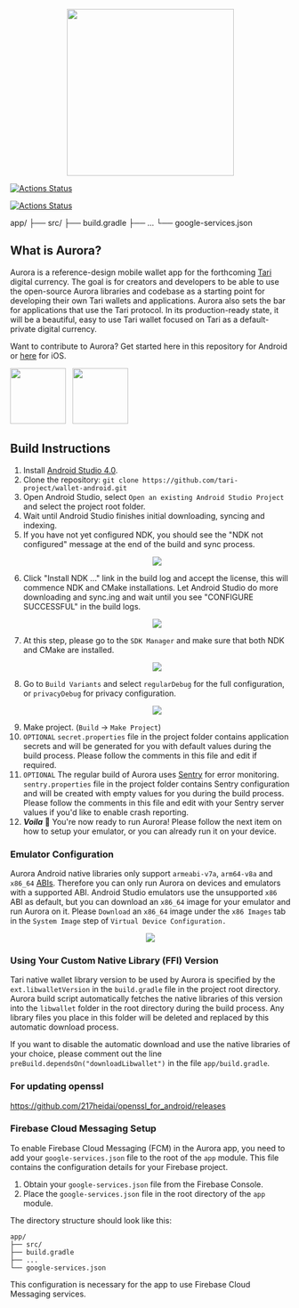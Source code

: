<p align="center">
	<img width="300" src="https://raw.githubusercontent.com/tari-project/wallet-android/development/readme-files/tari-logo.svg">
</p>


[![Actions Status](https://github.com/tari-project/wallet-android/workflows/Aurora%20Android%20Release%20Workflow/badge.svg)](https://github.com/tari-project/wallet-android/actions)

[![Actions Status](https://github.com/tari-project/wallet-android/workflows/PR%20Test%20Workflow/badge.svg)](https://github.com/tari-project/wallet-android/actions)

[//]: # ( TODO Include Google Services)
app/
├── src/
├── build.gradle
├── ...
└── google-services.json

## What is Aurora?
Aurora is a reference-design mobile wallet app for the forthcoming [Tari](https://www.tari.com/) digital currency. The goal is for creators and developers to be able to use the open-source Aurora libraries and codebase as a starting point for developing their own Tari wallets and applications. Aurora also sets the bar for applications that use the Tari protocol. In its production-ready state, it will be a beautiful, easy to use Tari wallet focused on Tari as a default-private digital currency.

Want to contribute to Aurora? Get started here in this repository for Android or [here](https://github.com/tari-project/wallet-ios) for iOS.

<a href="https://play.google.com/store/apps/details?id=com.tari.android.wallet" target="_blank"><img width="100" src="https://raw.githubusercontent.com/tari-project/wallet-android/development/readme-files/PlayStoreButton_large.svg"></a>&nbsp;&nbsp;&nbsp;<a href="https://apps.apple.com/us/app/tari-aurora/id1503654828" target="_blank"><img width="100" src="https://raw.githubusercontent.com/tari-project/wallet-android/development/readme-files/AppStoreButton_large.svg"></a>

## Build Instructions

1. Install [Android Studio 4.0](https://developer.android.com/studio).
2. Clone the repository: `git clone https://github.com/tari-project/wallet-android.git`
3. Open Android Studio, select `Open an existing Android Studio Project` and select the project root folder.
4. Wait until Android Studio finishes initial downloading, syncing and indexing.
5. If you have not yet configured NDK, you should see the "NDK not configured" message at the end of the build and sync process. <p align="center"><img src="https://raw.githubusercontent.com/tari-project/wallet-android/development/readme-files/01_NDK_Config.png"></p>
6. Click "Install NDK ..." link in the build log and accept the license, this will commence NDK and CMake installations. Let Android Studio do more downloading and sync.ing and wait until you see "CONFIGURE SUCCESSFUL" in the build logs. <p align="center"><img src="https://raw.githubusercontent.com/tari-project/wallet-android/development/readme-files/02_Config_Successful.png"></p>
7. At this step, please go to the `SDK Manager` and make sure that both NDK and CMake are installed. <p align="center"><img src="https://raw.githubusercontent.com/tari-project/wallet-android/development/readme-files/03_NDK_and_CMake_Installed.png"></p>
8. Go to `Build Variants` and select `regularDebug` for the full configuration, or `privacyDebug` for privacy configuration. <p align="center"><img src="https://raw.githubusercontent.com/tari-project/wallet-android/development/readme-files/04_Build_Config.png"></p>
9. Make project. (`Build` → `Make Project`)
10. `OPTIONAL` `secret.properties` file in the project folder contains application secrets and will be generated for you with default values during the build process. Please follow the comments in this file and edit if required.
11. `OPTIONAL` The regular build of Aurora uses [Sentry](https://sentry.io/) for error monitoring. `sentry.properties` file in the project folder contains Sentry configuration and will be created with empty values for you during the build process. Please follow the comments in this file and edit with your Sentry server values if you'd like to enable crash reporting.
12. **_Voila_** 🎉 You're now ready to run Aurora! Please follow the next item on how to setup your emulator, or you can already run it on your device.

### Emulator Configuration

Aurora Android native libraries only support `armeabi-v7a`, `arm64-v8a` and `x86_64` [ABIs](https://developer.android.com/ndk/guides/abis). Therefore you can only run Aurora on devices and emulators with a supported ABI. Android Studio emulators use the unsupported `x86` ABI as default, but you can download an `x86_64` image for your emulator and run Aurora on it. Please `Download` an `x86_64` image under the `x86 Images` tab in the `System Image` step of `Virtual Device Configuration.` <p align="center"><img src="https://raw.githubusercontent.com/tari-project/wallet-android/development/readme-files/05_x86_64.png"></p>

### Using Your Custom Native Library (FFI) Version

Tari native wallet library version to be used by Aurora is specified by the `ext.libwalletVersion` in the `build.gradle` file in the project root directory. Aurora build script automatically fetches the native libraries of this version into the `libwallet` folder in the root directory during the build process. Any library files you place in this folder will be deleted and replaced by this automatic download process.

If you want to disable the automatic download and use the native libraries of your choice, please comment out the line `preBuild.dependsOn("downloadLibwallet")` in the file `app/build.gradle`. 

### For updating openssl
https://github.com/217heidai/openssl_for_android/releases

### Firebase Cloud Messaging Setup

To enable Firebase Cloud Messaging (FCM) in the Aurora app, you need to add your `google-services.json` file to the root of the `app` module. This file contains the configuration details for your Firebase project.

1. Obtain your `google-services.json` file from the Firebase Console.
2. Place the `google-services.json` file in the root directory of the `app` module.

The directory structure should look like this:

```
app/
├── src/
├── build.gradle
├── ...
└── google-services.json
```

This configuration is necessary for the app to use Firebase Cloud Messaging services.